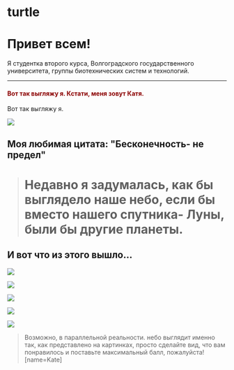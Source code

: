 # turtle
# Привет всем!
Я студентка второго курса, Волгоградского государственного университета, группы биотехнических систем и технологий.


---

<h4 style="color:#8B0000">Вот так выгляжу я. Кстати, меня зовут Катя.</h1>
Вот так выгляжу я.

![](https://sun9-42.userapi.com/c850720/v850720129/1e5427/oXwzq46bXeU.jpg)

Моя любимая цитата: "Бесконечность- не предел"
---

> # Недавно я задумалась, как бы выглядело наше небо, если бы вместо нашего спутника- Луны, были бы  другие планеты.
##  И вот что из этого вышло...

![](https://i.imgur.com/ULlw4Be.jpg)

![](https://i.imgur.com/rDKV7Rz.jpg)


![](https://i.imgur.com/KcIsGgz.jpg)

![](https://sun9-56.userapi.com/c855720/v855720242/20ec85/BqNJ_tXEC18.jpg)

![](https://i.imgur.com/9SjzMEr.jpg)

> Возможно, в параллельной реальности. небо выглядит именно так, как представлено на картинках, просто сделайте вид, что вам понравилось и поставьте максимальный балл, пожалуйста! [name=Kate]

